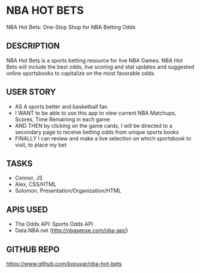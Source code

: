 # NBA HOT BETS
NBA Hot Bets: One-Stop Shop for NBA Betting Odds

## DESCRIPTION
NBA Hot Bets is a sports betting resource for live NBA Games. NBA Hot Bets will include the best odds, live scoring and stat updates and suggested online sportsbooks to capitalize on the most favorable odds.

## USER STORY
- AS A sports better and basketball fan
- I WANT to be able to use this app to view current NBA Matchups, Scores, Time Remaining in each game
- AND THEN by clicking on the game cards, I will be directed to a secondary page to receive betting odds from unique sports books
- FINALLY I can review and make a live selection on which sportsbook to visit, to place my bet

## TASKS
- Connor, JS 
- Alex, CSS/HTML
- Solomon, Presentation/Organization/HTML

## APIS USED
- The Odds API: Sports Odds API
- Data.NBA.net (http://nbasense.com/nba-api/)

## GITHUB REPO
https://www.github.com/koxuvar/nba-hot-bets
